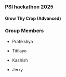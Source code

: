 ### PSI hackathon 2025
#### Grow Thy Crop (Advanced)

### Group Members

- Pratikshya

- Titilayo

- Kashish

- Jerry
